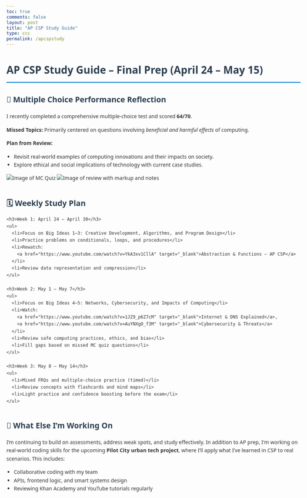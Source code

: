 ```yaml
---
toc: true
comments: false
layout: post
title: "AP CSP Study Guide"
type: ccc
permalink: /apcspstudy
---
```

<html lang="en">
<head>
  <meta charset="UTF-8">
  <title>AP CSP Study Guide – Final Prep (April 24 – May 15)</title>
  <style>
    body {
      font-family: 'Segoe UI', sans-serif;
      line-height: 1.6;
      max-width: 800px;
      margin: 40px auto;
      padding: 0 20px;
      color: #333;
    }
    h1, h2 {
      color: #2c3e50;
    }
    h1 {
      border-bottom: 3px solid #3498db;
      padding-bottom: 10px;
    }
    ul {
      padding-left: 20px;
    }
    .section {
      margin-bottom: 40px;
    }
    .image-placeholder {
      margin: 10px 0;
      font-style: italic;
      color: #888;
    }
    a {
      color: #2980b9;
      text-decoration: none;
    }
    a:hover {
      text-decoration: underline;
    }
  </style>
</head>
<body>

  <h1>AP CSP Study Guide – Final Prep (April 24 – May 15)</h1>

  <div class="section">
    <h2>🎯 Multiple Choice Performance Reflection</h2>
    <p>I recently completed a comprehensive multiple-choice test and scored <strong>64/70</strong>.</p>
    <p><strong>Missed Topics:</strong> Primarily centered on questions involving <em>beneficial and harmful effects</em> of computing.</p>
    <p><strong>Plan from Review:</strong></p>
    <ul>
      <li>Revisit real-world examples of computing innovations and their impacts on society.</li>
      <li>Explore ethical and social implications of technology with current case studies.</li>
    </ul>
   <img src="images/Screenshot 2025-04-24 at 12.07.53 AM.png" alt="Image of MC Quiz">
<img src="images/Screenshot 2025-04-24 at 12.20.02 AM.png" alt="Image of review with markup and notes">
  </div>

  <div class="section">
    <h2>🗓️ Weekly Study Plan</h2>

    <h3>Week 1: April 24 – April 30</h3>
    <ul>
      <li>Focus on Big Ideas 1–3: Creative Development, Algorithms, and Program Design</li>
      <li>Practice problems on conditionals, loops, and procedures</li>
      <li>Rewatch:
        <a href="https://www.youtube.com/watch?v=YkA3xv1CllA" target="_blank">Abstraction & Functions – AP CSP</a>
      </li>
      <li>Review data representation and compression</li>
    </ul>

    <h3>Week 2: May 1 – May 7</h3>
    <ul>
      <li>Focus on Big Ideas 4–5: Networks, Cybersecurity, and Impacts of Computing</li>
      <li>Watch:
        <a href="https://www.youtube.com/watch?v=1JZ9_p6Z7cM" target="_blank">Internet & DNS Explained</a>,
        <a href="https://www.youtube.com/watch?v=AuYNXgO_f3M" target="_blank">Cybersecurity & Threats</a>
      </li>
      <li>Review safe computing practices, ethics, and bias</li>
      <li>Fill gaps based on missed MC quiz questions</li>
    </ul>

    <h3>Week 3: May 8 – May 14</h3>
    <ul>
      <li>Mixed FRQs and multiple-choice practice (timed)</li>
      <li>Review concepts with flashcards and mind maps</li>
      <li>Light practice and confidence boosting before the exam</li>
    </ul>
  </div>

  <div class="section">
    <h2>🎉 What Else I’m Working On</h2>
    <p>I’m continuing to build on assessments, address weak spots, and study effectively. In addition to AP prep, I'm working on real-world coding skills for the upcoming <strong>Pilot City urban tech project</strong>, where I’ll apply what I’ve learned in CSP to real scenarios. This includes:</p>
    <ul>
      <li>Collaborative coding with my team</li>
      <li>APIs, frontend logic, and smart systems design</li>
      <li>Reviewing Khan Academy and YouTube tutorials regularly</li>
    </ul>
  </div>

</body>
</html>